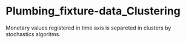 # Plumbing_fixture-data_Clustering
Monetary values registered in time axis is separeted in clusters by stochastics algoritms.
